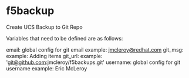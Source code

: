 # f5backup
Create UCS Backup to Git Repo

Variables that need to be defined are as follows: 


email: global config for git email example: jmcleroy@redhat.com
git_msg: example: Adding items
git_url: example: 'git@github.com:jmcleroy/f5backups.git'
username: global config for git username example: Eric McLeroy